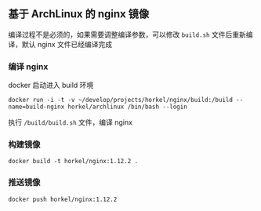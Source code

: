 ## 基于 ArchLinux 的 nginx 镜像

编译过程不是必须的，如果需要调整编译参数，可以修改 `build.sh` 文件后重新编译，默认 nginx 文件已经编译完成

### 编译 nginx

docker 启动进入 build 环境

```
docker run -i -t -v ~/develop/projects/horkel/nginx/build:/build --name=build-nginx horkel/archlinux /bin/bash --login
```

执行 `/build/build.sh` 文件，编译 nginx

### 构建镜像

```
docker build -t horkel/nginx:1.12.2 .
```

### 推送镜像

```
docker push horkel/nginx:1.12.2
```
